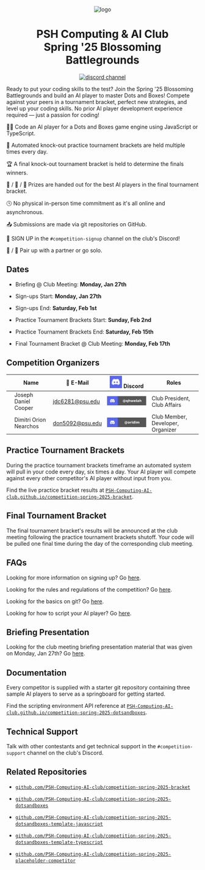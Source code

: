 <div align="center">

![logo](./.assets/Blossoming%20Battlegrounds.Splash.Text.webp)

# PSH Computing & AI Club<br />Spring '25 Blossoming Battlegrounds

<a href="https://discord.gg/WjMNyS46eD" target="_blank" rel="noopener noreferrer">

![discord channel](https://dcbadge.limes.pink/api/server/https://discord.gg/WjMNyS46eD)

</a>

</div>

Ready to put your coding skills to the test? Join the Spring '25 Blossoming Battlegrounds and build an AI player to master Dots and Boxes! Compete against your peers in a tournament bracket, perfect new strategies, and level up your coding skills. No prior AI player development experience required — just a passion for coding!

:technologist: Code an AI player for a Dots and Boxes game engine using JavaScript or TypeScript.

:calendar: Automated knock-out practice tournament brackets are held multiple times every day.

:trophy: A final knock-out tournament bracket is held to determine the finals winners.

:1st_place_medal: / :2nd_place_medal: / :3rd_place_medal: Prizes are handed out for the best AI players in the final tournament bracket.

:clock4: No physical in-person time commitment as it's all online and asynchronous.

:outbox_tray: Submissions are made via git repositories on GitHub.

:pencil: SIGN UP in the `#competition-signup` channel on the club's Discord!

:bust_in_silhouette: / :busts_in_silhouette: Pair up with a partner or go solo.

## Dates

- Briefing @ Club Meeting: **Monday, Jan 27th**

- Sign-ups Start: **Monday, Jan 27th**

- Sign-ups End: **Saturday, Feb 1st**

- Practice Tournament Brackets Start: **Sunday, Feb 2nd**

- Practice Tournament Brackets End: **Saturday, Feb 15th**

- Final Tournament Bracket @ Club Meeting: **Monday, Feb 17th**

## Competition Organizers

|   | Name                   | :email: E-Mail  | ![discord](./.assets/social.discord.svg) Discord   | Roles                             |
| - | ---------------------- | --------------- | -------------------------------------------------- | --------------------------------- |
|   | Joseph Daniel Cooper   | jdc6281@psu.edu | ![@qhwelah](./.assets/social.discord.@qhwelah.svg) | Club President, Club Affairs      |
|   | Dimitri Orion Nearchos | don5092@psu.edu | ![@oridim](./.assets/social.discord.@oridim.svg)   | Club Member, Developer, Organizer |

## Practice Tournament Brackets

During the practice tournament brackets timeframe an automated system will pull in your code every day, six times a day. Your AI player will compete against every other competitor's AI player without input from you.

Find the live practice bracket results at [`PSH-Computing-AI-club.github.io/competition-spring-2025-bracket`](https://PSH-Computing-AI-club.github.io/competition-spring-2025-bracket).

## Final Tournament Bracket

The final tournament bracket's results will be announced at the club meeting following the practice tournament brackets shutoff. Your code will be pulled one final time during the day of the corresponding club meeting.

## FAQs

Looking for more information on signing up? Go [here](./signing-up.md).

Looking for the rules and regulations of the competition? Go [here](./rules-and-regulations.md).

Looking for the basics on git? Go [here](./git-repositories.md).

Looking for how to script your AI player? Go [here](./ai-player-scripting.md).

## Briefing Presentation

Looking for the club meeting briefing presentation material that was given on Monday, Jan 27th? Go [here](./Competition%20Club%20Meeting%20Briefing.pdf).

## Documentation

Every competitor is supplied with a starter git repository containing three sample AI players to serve as a springboard for getting started.

Find the scripting environment API reference at [`PSH-Computing-AI-club.github.io/competition-spring-2025-dotsandboxes`](https://PSH-Computing-AI-club.github.io/competition-spring-2025-dotsandboxes).

## Technical Support

Talk with other contestants and get technical support in the `#competition-support` channel on the club's Discord.

## Related Repositories

- [`github.com/PSH-Computing-AI-club/competition-spring-2025-bracket`](https://github.com/PSH-Computing-AI-club/competition-spring-2025-bracket)

- [`github.com/PSH-Computing-AI-club/competition-spring-2025-dotsandboxes`](https://github.com/PSH-Computing-AI-club/competition-spring-2025-dotsandboxes)

- [`github.com/PSH-Computing-AI-club/competition-spring-2025-dotsandboxes-template-javascript`](https://github.com/PSH-Computing-AI-club/competition-spring-2025-dotsandboxes-template-javascript)

- [`github.com/PSH-Computing-AI-club/competition-spring-2025-dotsandboxes-template-typescript`](https://github.com/PSH-Computing-AI-club/competition-spring-2025-dotsandboxes-template-typescript)

- [`github.com/PSH-Computing-AI-club/competition-spring-2025-placeholder-competitor`](https://github.com/PSH-Computing-AI-club/competition-spring-2025-placeholder-competitor)
